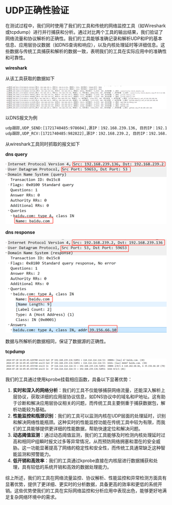 # UDP正确性验证

在测试过程中，我们同时使用了我们的工具和传统的网络监控工具（如Wireshark或tcpdump）进行并行捕获和分析。通过对比两个工具的输出结果，我们验证了网络流量和协议解析的正确性。我们的工具能够准确记录和解析UDP和IP的基本信息、应用层协议数据（如DNS查询和响应），以及内核处理延时等详细信息。这些数据与传统工具捕获和解析的数据一致，表明我们的工具在实际应用中的准确性和可靠性。

**wireshark**

从该工具获取的数据如下

![image-20240723211352172](./images/udp2.png)

以DNS报文为例

```bash
udp跟踪,UDP_SEND:[1721740485:978604],源IP：192.168.239.136, 目的IP：192.168.239.2, 源端口：59653, 目的端口: 53,协议: DNS ,询问数量: 1 ,域名: baidu.com
udp跟踪,UDP_RCV:[1721740485:982822],源IP：192.168.239.2, 目的IP：192.168.239.136, 源端口：53, 目的端口: 59653,协议: DNS ,询问数量: 1 ,回答数量: 2,域名: baidu.com,IP:39.156.66.10
```

从wireshark工具同时抓取的报文如下

**dns query**

![image-20240723211844998](./images/udp3.png)

**dns response**

![image-20240723211800440](./images/udp4.png)

数据与所解析的数据相同，保证了数据源的正确性。

**tcpdump**

![image-20240728160714596](./images/udp5.png)

我们的工具通过使用kprobe挂载相应函数，具备以下显著优势：

1. **实时和深入的网络分析**：我们的工具不仅能够捕获网络流量，还能深入解析上层协议，获取详细的应用层协议信息，如DNS协议中的域名和IP地址。这有助于诊断和解决应用层协议相关的问题，而传统工具主要侧重于捕获数据包，解析功能较为基础。
2. **性能监控和瓶颈识别**：我们的工具可以监测内核在UDP层面的处理延时，识别和解决网络性能瓶颈。这种实时的性能监控功能在传统工具中较为有限，而我们的工具能够提供更详细的性能数据，帮助快速定位和解决问题。
3. **动态阈值监测**：通过动态阈值监测，我们的工具能够及时检测内核处理延时过高和相同IP组瞬时报文过多等异常情况，从而预防网络拥塞和潜在的安全威胁。这一功能显著提高了网络的稳定性和安全性，而传统工具通常缺乏这种智能监测和预警能力。
4. **低开销和高效率**：我们的工具通过kprobe直接在内核层进行数据捕获和处理，具有较低的系统开销和高效的数据处理能力。

综上所述，我们的工具在网络流量监控、协议解析、性能监控和异常检测方面具有显著优势，提供了更详细、更实时的分析数据，具备更高的效率和更低的系统开销。这些优势使我们的工具在实际网络监控和分析应用中表现出色，能够更好地满足复杂网络环境中的需求。